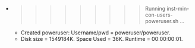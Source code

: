 * >>>>>>>>> Running inst-min-con-users-poweruser.sh ...
  * Created poweruser: Username/pwd = poweruser/poweruser.
  * Disk size = 1549184K. Space Used = 36K. Runtime = 00:00:00:01.
